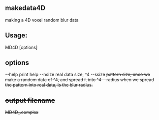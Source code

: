 ## makedata4D

making a 4D voxel random blur data 

## Usage:

MD4D [options]

## options

--help           print help
--nsize <n>      real data size, <n>^4
--ssize <s>      pattern size, once we make a random data of <s>^4, and spread it into <s>^4
--radius <r>     when we spread the pattern into real data, <r> is the blur radius.

## output filename 
MD4D_<n>_<s>_<r>.complex
